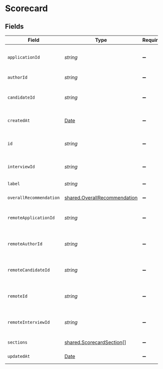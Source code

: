 # Scorecard


## Fields

| Field                                                                                         | Type                                                                                          | Required                                                                                      | Description                                                                                   | Example                                                                                       |
| --------------------------------------------------------------------------------------------- | --------------------------------------------------------------------------------------------- | --------------------------------------------------------------------------------------------- | --------------------------------------------------------------------------------------------- | --------------------------------------------------------------------------------------------- |
| `applicationId`                                                                               | *string*                                                                                      | :heavy_minus_sign:                                                                            | The application ID associated with the scorecard                                              | 1011-12                                                                                       |
| `authorId`                                                                                    | *string*                                                                                      | :heavy_minus_sign:                                                                            | The author ID of the scorecard                                                                | 1617-18                                                                                       |
| `candidateId`                                                                                 | *string*                                                                                      | :heavy_minus_sign:                                                                            | The candidate ID associated with the scorecard                                                | 5678-9                                                                                        |
| `createdAt`                                                                                   | [Date](https://developer.mozilla.org/en-US/docs/Web/JavaScript/Reference/Global_Objects/Date) | :heavy_minus_sign:                                                                            | The creation date of the scorecard                                                            | 2021-01-01T00:00.000Z                                                                         |
| `id`                                                                                          | *string*                                                                                      | :heavy_minus_sign:                                                                            | Unique identifier                                                                             | 8187e5da-dc77-475e-9949-af0f1fa4e4e3                                                          |
| `interviewId`                                                                                 | *string*                                                                                      | :heavy_minus_sign:                                                                            | The interview ID associated with the scorecard                                                | 1314-15                                                                                       |
| `label`                                                                                       | *string*                                                                                      | :heavy_minus_sign:                                                                            | The label of the scorecard                                                                    | Technical Interview                                                                           |
| `overallRecommendation`                                                                       | [shared.OverallRecommendation](../../../sdk/models/shared/overallrecommendation.md)           | :heavy_minus_sign:                                                                            | The overall recommendation                                                                    | recommended                                                                                   |
| `remoteApplicationId`                                                                         | *string*                                                                                      | :heavy_minus_sign:                                                                            | Provider's unique identifier of the application                                               | e3cb75bf-aa84-466e-a6c1-b8322b257a48                                                          |
| `remoteAuthorId`                                                                              | *string*                                                                                      | :heavy_minus_sign:                                                                            | Provider's unique identifier of the author                                                    | e3cb75bf-aa84-466e-a6c1-b8322b257a48                                                          |
| `remoteCandidateId`                                                                           | *string*                                                                                      | :heavy_minus_sign:                                                                            | Provider's unique identifier of the candidate                                                 | e3cb75bf-aa84-466e-a6c1-b8322b257a48                                                          |
| `remoteId`                                                                                    | *string*                                                                                      | :heavy_minus_sign:                                                                            | Provider's unique identifier                                                                  | 8187e5da-dc77-475e-9949-af0f1fa4e4e3                                                          |
| `remoteInterviewId`                                                                           | *string*                                                                                      | :heavy_minus_sign:                                                                            | Provider's unique identifier of the interview                                                 | e3cb75bf-aa84-466e-a6c1-b8322b257a48                                                          |
| `sections`                                                                                    | [shared.ScorecardSection](../../../sdk/models/shared/scorecardsection.md)[]                   | :heavy_minus_sign:                                                                            | The sections in the scorecard                                                                 |                                                                                               |
| `updatedAt`                                                                                   | [Date](https://developer.mozilla.org/en-US/docs/Web/JavaScript/Reference/Global_Objects/Date) | :heavy_minus_sign:                                                                            | The update date of the scorecard                                                              | 2021-01-01T00:00.000Z                                                                         |